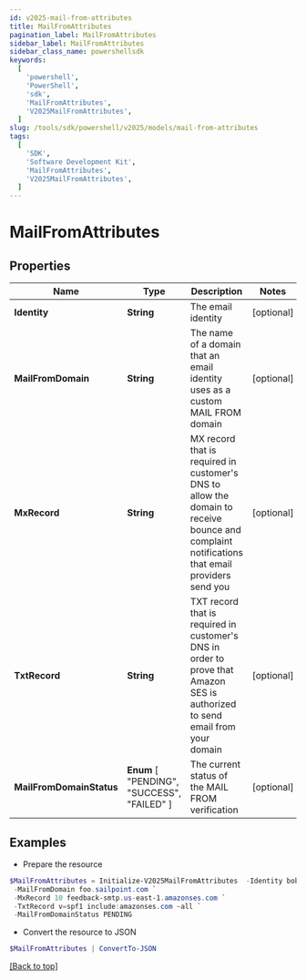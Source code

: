 ```yaml
---
id: v2025-mail-from-attributes
title: MailFromAttributes
pagination_label: MailFromAttributes
sidebar_label: MailFromAttributes
sidebar_class_name: powershellsdk
keywords:
  [
    'powershell',
    'PowerShell',
    'sdk',
    'MailFromAttributes',
    'V2025MailFromAttributes',
  ]
slug: /tools/sdk/powershell/v2025/models/mail-from-attributes
tags:
  [
    'SDK',
    'Software Development Kit',
    'MailFromAttributes',
    'V2025MailFromAttributes',
  ]
---
```


# MailFromAttributes

## Properties

| Name | Type | Description | Notes |
| --- | --- | --- | --- |
| **Identity** | **String** | The email identity | [optional] |
| **MailFromDomain** | **String** | The name of a domain that an email identity uses as a custom MAIL FROM domain | [optional] |
| **MxRecord** | **String** | MX record that is required in customer's DNS to allow the domain to receive bounce and complaint notifications that email providers send you | [optional] |
| **TxtRecord** | **String** | TXT record that is required in customer's DNS in order to prove that Amazon SES is authorized to send email from your domain | [optional] |
| **MailFromDomainStatus** | **Enum** [ "PENDING", "SUCCESS", "FAILED" ] | The current status of the MAIL FROM verification | [optional] |

## Examples

- Prepare the resource

```powershell
$MailFromAttributes = Initialize-V2025MailFromAttributes  -Identity bob.smith@sailpoint.com `
 -MailFromDomain foo.sailpoint.com `
 -MxRecord 10 feedback-smtp.us-east-1.amazonses.com `
 -TxtRecord v=spf1 include:amazonses.com ~all `
 -MailFromDomainStatus PENDING
```

- Convert the resource to JSON

```powershell
$MailFromAttributes | ConvertTo-JSON
```

[[Back to top]](#)
